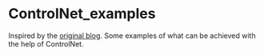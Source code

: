 # ControlNet_examples

Inspired by the [original blog](https://huggingface.co/blog/controlnet).
Some examples of what can be achieved with the help of ControlNet.
